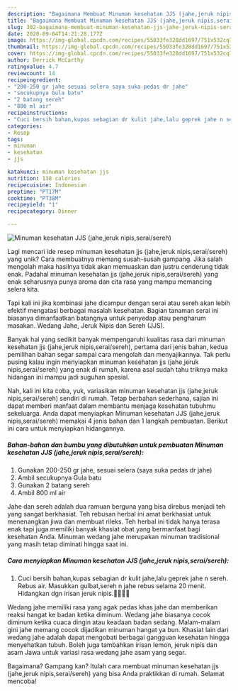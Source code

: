 ```yaml
---
description: "Bagaimana Membuat Minuman kesehatan JJS (jahe,jeruk nipis,serai/sereh), Sempurna"
title: "Bagaimana Membuat Minuman kesehatan JJS (jahe,jeruk nipis,serai/sereh), Sempurna"
slug: 302-bagaimana-membuat-minuman-kesehatan-jjs-jahe-jeruk-nipis-serai-sereh-sempurna
date: 2020-09-04T14:21:28.177Z
image: https://img-global.cpcdn.com/recipes/55033fe328dd1697/751x532cq70/minuman-kesehatan-jjs-jahejeruk-nipisseraisereh-foto-resep-utama.jpg
thumbnail: https://img-global.cpcdn.com/recipes/55033fe328dd1697/751x532cq70/minuman-kesehatan-jjs-jahejeruk-nipisseraisereh-foto-resep-utama.jpg
cover: https://img-global.cpcdn.com/recipes/55033fe328dd1697/751x532cq70/minuman-kesehatan-jjs-jahejeruk-nipisseraisereh-foto-resep-utama.jpg
author: Derrick McCarthy
ratingvalue: 4.7
reviewcount: 14
recipeingredient:
- "200-250 gr jahe sesuai selera saya suka pedas dr jahe"
- "secukupnya Gula batu"
- "2 batang sereh"
- "800 ml air"
recipeinstructions:
- "Cuci bersih bahan,kupas sebagian dr kulit jahe,lalu geprek jahe n sereh. Rebus air. Masukkan gulbat,sereh n jahe rebus selama 20 menit. Hidangkan dgn irisan jeruk nipis.👩🏻‍🍳🥰"
categories:
- Resep
tags:
- minuman
- kesehatan
- jjs

katakunci: minuman kesehatan jjs 
nutrition: 138 calories
recipecuisine: Indonesian
preptime: "PT17M"
cooktime: "PT38M"
recipeyield: "1"
recipecategory: Dinner

---
```



![Minuman kesehatan JJS (jahe,jeruk nipis,serai/sereh)](https://img-global.cpcdn.com/recipes/55033fe328dd1697/751x532cq70/minuman-kesehatan-jjs-jahejeruk-nipisseraisereh-foto-resep-utama.jpg)

Lagi mencari ide resep minuman kesehatan jjs (jahe,jeruk nipis,serai/sereh) yang unik? Cara membuatnya memang susah-susah gampang. Jika salah mengolah maka hasilnya tidak akan memuaskan dan justru cenderung tidak enak. Padahal minuman kesehatan jjs (jahe,jeruk nipis,serai/sereh) yang enak seharusnya punya aroma dan cita rasa yang mampu memancing selera kita.

Tapi kali ini jika kombinasi jahe dicampur dengan serai atau sereh akan lebih efektif mengatasi berbagai masalah kesehatan. Bagian tanaman serai ini biasanya dimanfaatkan batangnya untuk penyedap atau pengharum masakan. Wedang Jahe, Jeruk Nipis dan Sereh (JJS).

Banyak hal yang sedikit banyak mempengaruhi kualitas rasa dari minuman kesehatan jjs (jahe,jeruk nipis,serai/sereh), pertama dari jenis bahan, kedua pemilihan bahan segar sampai cara mengolah dan menyajikannya. Tak perlu pusing kalau ingin menyiapkan minuman kesehatan jjs (jahe,jeruk nipis,serai/sereh) yang enak di rumah, karena asal sudah tahu triknya maka hidangan ini mampu jadi suguhan spesial.


Nah, kali ini kita coba, yuk, variasikan minuman kesehatan jjs (jahe,jeruk nipis,serai/sereh) sendiri di rumah. Tetap berbahan sederhana, sajian ini dapat memberi manfaat dalam membantu menjaga kesehatan tubuhmu sekeluarga. Anda dapat menyiapkan Minuman kesehatan JJS (jahe,jeruk nipis,serai/sereh) memakai 4 jenis bahan dan 1 langkah pembuatan. Berikut ini cara untuk menyiapkan hidangannya.

<!--inarticleads1-->

##### Bahan-bahan dan bumbu yang dibutuhkan untuk pembuatan Minuman kesehatan JJS (jahe,jeruk nipis,serai/sereh):

1. Gunakan 200-250 gr jahe, sesuai selera (saya suka pedas dr jahe)
1. Ambil secukupnya Gula batu
1. Gunakan 2 batang sereh
1. Ambil 800 ml air


Jahe dan sereh adalah dua ramuan berguna yang bisa direbus menjadi teh yang sangat berkhasiat. Teh rebusan herbal ini amat berkhasiat untuk menenangkan jiwa dan membuat rileks. Teh herbal ini tidak hanya terasa enak tapi juga memiliki banyak khasiat obat yang bermanfaat bagi kesehatan Anda. Minuman wedang jahe merupakan minuman tradisional yang masih tetap diminati hingga saat ini. 

<!--inarticleads2-->

##### Cara menyiapkan Minuman kesehatan JJS (jahe,jeruk nipis,serai/sereh):

1. Cuci bersih bahan,kupas sebagian dr kulit jahe,lalu geprek jahe n sereh. Rebus air. Masukkan gulbat,sereh n jahe rebus selama 20 menit. Hidangkan dgn irisan jeruk nipis.👩🏻‍🍳🥰


Wedang jahe memiliki rasa yang agak pedas khas jahe dan memberikan reaksi hangat ke badan ketika diminum. Wedang jahe biasanya cocok diminum ketika cuaca dingin atau keadaan badan sedang. Malam-malam gini jahe memang cocok dijadikan minuman hangat ya bun. Khasiat lain dari wedang jahe adalah dapat mengobati berbagai gangguan kesehatan hingga menyehatkan tubuh. Boleh juga tambahkan irisan lemon, jeruk nipis dan asam Jawa untuk variasi rasa wedang jahe asam yang segar. 

Bagaimana? Gampang kan? Itulah cara membuat minuman kesehatan jjs (jahe,jeruk nipis,serai/sereh) yang bisa Anda praktikkan di rumah. Selamat mencoba!
